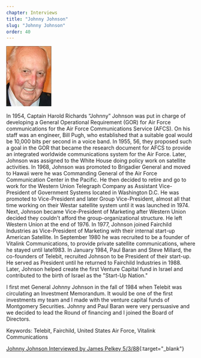 ```yaml
---
chapter: Interviews
title: "Johnny Johnson"
slug: "Johnny Johnson"
order: 40
---
```


![Johnny Johnson](/assets/img/johnny-johnson-2-l.jpg)

In 1954, Captain Harold Richards “Johnny” Johnson was put in charge of developing a General Operational Requirement (GOR) for Air Force communications for the Air Force Communications Service (AFCS). On his staff was an engineer, Bill Pugh, who established that a suitable goal would be 10,000 bits per second in a voice band. In 1955, 56, they proposed such a goal in the GOR that became the research document for AFCS to provide an integrated worldwide communications system for the Air Force. Later, Johnson was assigned to the White House doing policy work on satellite activities. In 1968, Johnson was promoted to Brigadier General and moved to Hawaii were he was Commanding General of the Air Force Communication Center in the Pacific. He then decided to retire and go to work for the Western Union Telegraph Company as Assistant Vice-President of Government Systems located in Washington D.C. He was promoted to Vice-President and later Group Vice-President, almost all that time working on their Westar satellite system until it was launched in 1974. Next, Johnson became Vice-President of Marketing after Western Union decided they couldn't afford the group-organizational structure. He left Western Union at the end of 1976. In 1977, Johnson joined Fairchild Industries as Vice-President of Marketing with their internal start-up American Satellite. In September 1980 he was recruited to be a founder of Vitalink Communications, to provide private satellite communications, where he stayed until late1983. In January 1984, Paul Baran and Steve Millard, the co-founders of Telebit, recruited Johnson to be President of their start-up. He served as President until he returned to Fairchild Industries in 1988. Later, Johnson helped create the first Venture Capital fund in Israel and contributed to the birth of Israel as the "Start-Up Nation."

I first met General Johnny Johnson in the fall of 1984 when Telebit was circulating an Investment Memorandum. It would be one of the first investments my team and I made with the venture capital funds of Montgomery Securities. Johnny and Paul Baran were very persuasive and we decided to lead the Round of financing and I joined the Board of Directors.

Keywords: Telebit, Fairchild, United States Air Force, Vitalink Communications

[Johnny Johnson Interviewed by James Pelkey 5/3/88](https://archive.computerhistory.org/resources/access/text/2016/04/102738128-05-01-acc.pdf){:target="_blank"}
